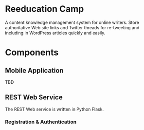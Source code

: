 # Reeducation Camp 

A content knowledge management system for online writers. Store authoritative Web site links and Twitter threads for re-tweeting and including in WordPress articles quickly and easily. 

# Components

## Mobile Application

TBD

## REST Web Service

The REST Web service is written in Python Flask. 

### Registration & Authentication

